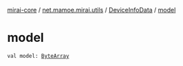 [mirai-core](../../index.md) / [net.mamoe.mirai.utils](../index.md) / [DeviceInfoData](index.md) / [model](./model.md)

# model

`val model: `[`ByteArray`](https://kotlinlang.org/api/latest/jvm/stdlib/kotlin/-byte-array/index.html)